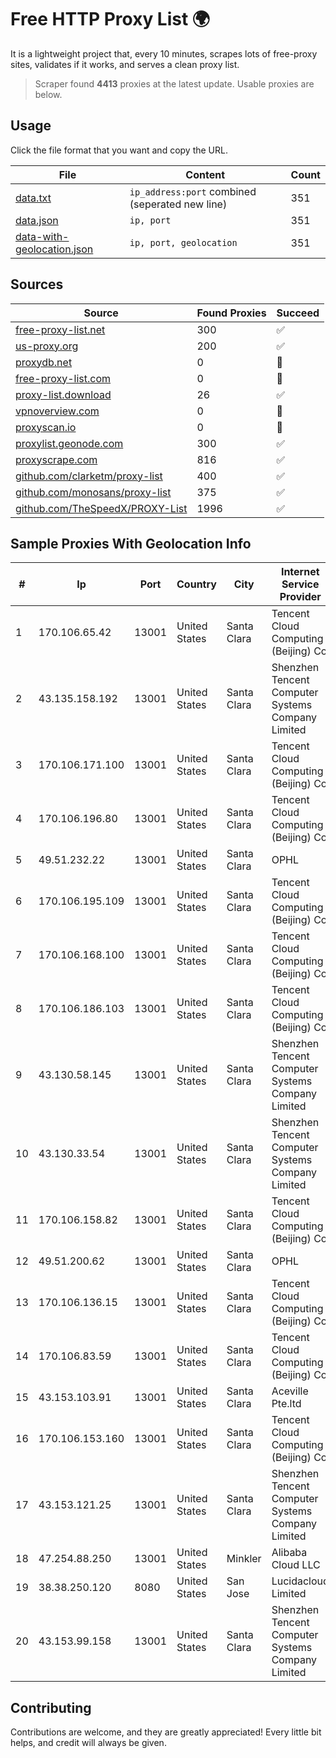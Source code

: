 
# Free HTTP Proxy List 🌍

It is a lightweight project that, every 10 minutes, scrapes lots of free-proxy sites, validates if it works, and serves a clean proxy list.


> Scraper found **4413** proxies at the latest update. Usable proxies are below.

## Usage

Click the file format that you want and copy the URL.


|File|Content|Count|
|----|-------|-----|
|[data.txt](https://raw.githubusercontent.com/themiralay/Proxy-List-World/master/data.txt)|`ip_address:port` combined (seperated new line)|351|
|[data.json](https://raw.githubusercontent.com/themiralay/Proxy-List-World/master/data.json)|`ip, port`|351|
|[data-with-geolocation.json](https://raw.githubusercontent.com/themiralay/Proxy-List-World/master/data-with-geolocation.json)|`ip, port, geolocation`|351|

## Sources

|Source|Found Proxies|Succeed|
|------|-------------|-------|
|[free-proxy-list.net](https://free-proxy-list.net)|300|✅|
|[us-proxy.org](https://www.us-proxy.org)|200|✅|
|[proxydb.net](http://proxydb.net)|0|🚫|
|[free-proxy-list.com](https://free-proxy-list.com/?page=&port=&type%5B%5D=http&type%5B%5D=https&up_time=0&search=Search)|0|🚫|
|[proxy-list.download](https://www.proxy-list.download/HTTP)|26|✅|
|[vpnoverview.com](https://vpnoverview.com/privacy/anonymous-browsing/free-proxy-servers)|0|🚫|
|[proxyscan.io](https://www.proxyscan.io)|0|🚫|
|[proxylist.geonode.com](https://proxylist.geonode.com/api/proxy-list?limit=300&page=1&sort_by=lastChecked&sort_type=desc&protocols=http,https)|300|✅|
|[proxyscrape.com](https://api.proxyscrape.com/v2/?request=displayproxies&protocol=http&timeout=10000&country=all&ssl=all&anonymity=all)|816|✅|
|[github.com/clarketm/proxy-list](https://raw.githubusercontent.com/clarketm/proxy-list/master/proxy-list-raw.txt)|400|✅|
|[github.com/monosans/proxy-list](https://raw.githubusercontent.com/monosans/proxy-list/main/proxies/http.txt)|375|✅|
|[github.com/TheSpeedX/PROXY-List](https://raw.githubusercontent.com/TheSpeedX/PROXY-List/master/http.txt)|1996|✅|


## Sample Proxies With Geolocation Info

|#|Ip|Port|Country|City|Internet Service Provider|
|-|--|----|-------|----|-------------------------|
|1|170.106.65.42|13001|United States|Santa Clara|Tencent Cloud Computing (Beijing) Co|
|2|43.135.158.192|13001|United States|Santa Clara|Shenzhen Tencent Computer Systems Company Limited|
|3|170.106.171.100|13001|United States|Santa Clara|Tencent Cloud Computing (Beijing) Co|
|4|170.106.196.80|13001|United States|Santa Clara|Tencent Cloud Computing (Beijing) Co|
|5|49.51.232.22|13001|United States|Santa Clara|OPHL|
|6|170.106.195.109|13001|United States|Santa Clara|Tencent Cloud Computing (Beijing) Co|
|7|170.106.168.100|13001|United States|Santa Clara|Tencent Cloud Computing (Beijing) Co|
|8|170.106.186.103|13001|United States|Santa Clara|Tencent Cloud Computing (Beijing) Co|
|9|43.130.58.145|13001|United States|Santa Clara|Shenzhen Tencent Computer Systems Company Limited|
|10|43.130.33.54|13001|United States|Santa Clara|Shenzhen Tencent Computer Systems Company Limited|
|11|170.106.158.82|13001|United States|Santa Clara|Tencent Cloud Computing (Beijing) Co|
|12|49.51.200.62|13001|United States|Santa Clara|OPHL|
|13|170.106.136.15|13001|United States|Santa Clara|Tencent Cloud Computing (Beijing) Co|
|14|170.106.83.59|13001|United States|Santa Clara|Tencent Cloud Computing (Beijing) Co|
|15|43.153.103.91|13001|United States|Santa Clara|Aceville Pte.ltd|
|16|170.106.153.160|13001|United States|Santa Clara|Tencent Cloud Computing (Beijing) Co|
|17|43.153.121.25|13001|United States|Santa Clara|Shenzhen Tencent Computer Systems Company Limited|
|18|47.254.88.250|13001|United States|Minkler|Alibaba Cloud LLC|
|19|38.38.250.120|8080|United States|San Jose|Lucidacloud Limited|
|20|43.153.99.158|13001|United States|Santa Clara|Shenzhen Tencent Computer Systems Company Limited|



## Contributing

Contributions are welcome, and they are greatly appreciated! Every
little bit helps, and credit will always be given.

